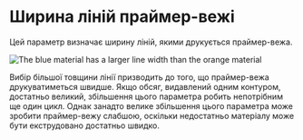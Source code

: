 Ширина ліній праймер-вежі
====

Цей параметр визначає ширину ліній, якими друкується праймер-вежа.

![The blue material has a larger line width than the orange material](../images/prime_tower_line_width.png)

Вибір більшої товщини лінії призводить до того, що праймер-вежа друкуватиметься швидше. Якщо обсяг, видавлений одним контуром, достатньо великий, збільшення цього параметра робить непотрібним ще один цикл. Однак занадто велике збільшення цього параметра може зробити праймер-вежу слабшою, оскільки недостатньо матеріалу може бути екструдовано достатньо швидко.
